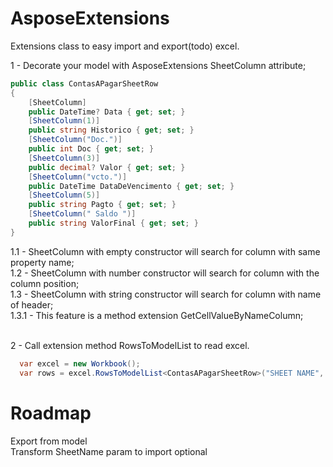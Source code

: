 # AsposeExtensions
Extensions class to easy import and export(todo) excel.

1 - Decorate your model with AsposeExtensions SheetColumn attribute;<br />

```csharp
public class ContasAPagarSheetRow 
{
    [SheetColumn]           
    public DateTime? Data { get; set; }
    [SheetColumn(1)]        
    public string Historico { get; set; }
    [SheetColumn("Doc.")]   
    public int Doc { get; set; }
    [SheetColumn(3)]
    public decimal? Valor { get; set; }
    [SheetColumn("vcto.")]
    public DateTime DataDeVencimento { get; set; }
    [SheetColumn(5)]
    public string Pagto { get; set; }
    [SheetColumn(" Saldo ")]
    public string ValorFinal { get; set; }
}
```

1.1 - SheetColumn with empty constructor will search for column with same property name;<br />
1.2 - SheetColumn with number constructor will search for column with the column position;<br />
1.3 - SheetColumn with string constructor will search for column with name of header;<br />
1.3.1 - This feature is a method extension GetCellValueByNameColumn;<br />

<br />
2 - Call extension method RowsToModelList to read excel.

```csharp
  var excel = new Workbook();
  var rows = excel.RowsToModelList<ContasAPagarSheetRow>("SHEET NAME", 2);
```

# Roadmap
Export from model<br />
Transform SheetName param to import optional
